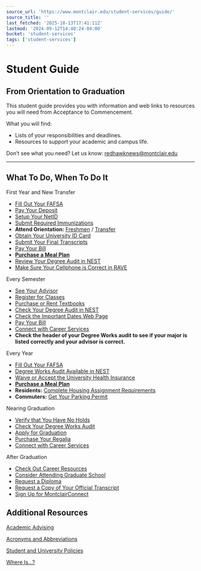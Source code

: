 ```yaml
---
source_url: 'https://www.montclair.edu/student-services/guide/'
source_title: ''
last_fetched: '2025-10-13T17:41:11Z'
lastmod: '2024-09-12T14:40:24-04:00'
bucket: 'student-services'
tags: ['student-services']
---
```


# Student Guide

## From Orientation to Graduation

This student guide provides you with information and web links to resources you will need from Acceptance to Commencement.

What you will find:

* Lists of your responsibilities and deadlines.
* Resources to support your academic and campus life.

Don’t see what you need? Let us know: [redhawknews@montclair.edu](mailto:redhawknews@montclair.edu)

---

## What To Do, When To Do It

First Year and New Transfer

* [Fill Out Your FAFSA](https://studentaid.gov/)
* [Pay Your Deposit](http://www.montclair.edu/admissions/commit/)
* [Setup Your NetID](https://netid.montclair.edu/netid/)
* [Submit Required Immunizations](https://www.montclair.edu/university-health-center/immunizations/)
* **Attend Orientation:** [Freshmen](http://www.montclair.edu/orientation/) / [Transfer](https://www.montclair.edu/orientation/transfer-student-orientation/)
* [Obtain Your University ID Card](http://www.montclair.edu/student-development-campus-life/student-center/id-card-office/)
* [Submit Your Final Transcripts](https://www.montclair.edu/admissions/apply-and-check-status/accepted-students-checklists/)
* [Pay Your Bill](https://www.montclair.edu/red-hawk-central/bills-payment/payment-options/)
* [**Purchase a Meal Plan**](https://www.montclair.edu/dining-services/meal-plan-information/)
* [Review Your Degree Audit in NEST](https://montclair.edu/nest)
* [Make Sure Your Cellphone is Correct in RAVE](https://www.getrave.com/login/montclair)

Every Semester

* [See Your Advisor](/red-hawk-central/services/academic-advising/)
* [Register for Classes](https://montclair.edu/nest)
* [Purchase or Rent Textbooks](http://www.bkstr.com/montclairstatestore/home)
* [Check Your Degree Audit in NEST](https://montclair.edu/nest)
* [Check the Important Dates Web Page](https://www.montclair.edu/student-services/important-dates/)
* [Pay Your Bill](https://montclair.edu/nest)
* [Connect with Career Services](http://www.montclair.edu/career-services/)
* **Check the header of your Degree Works audit to see if your major is listed correctly and your advisor is correct.**

Every Year

* [Fill Out Your FAFSA](https://studentaid.gov/)
* [Degree Works Audit Available in NEST](http://nest.montclair.edu)
* [Waive or Accept the University Health Insurance](https://www.montclair.edu/red-hawk-central/tuition-fees/student-health-insurance/)
* [**Purchase a Meal Plan**](https://www.montclair.edu/dining-services/meal-plan-information/)
* **Residents:** [Complete Housing Assignment Requirements](https://www.montclair.edu/residence-life/apply-for-housing/)
* **Commuters:** [Get Your Parking Permit](http://www.montclair.edu/facilities/logistic-support/parking-services/)

Nearing Graduation

* [Verify that You Have No Holds](https://www.montclair.edu/red-hawk-central/registrar/holds/)
* [Check Your Degree Works Audit](http://nest.montclair.edu)
* [Apply for Graduation](https://www.montclair.edu/red-hawk-central/managing-your-academic-life/apply-for-graduation/)
* [Purchase Your Regalia](http://www.montclair.edu/commencement/)
* [Connect with Career Services](http://www.montclair.edu/career-services/)

After Graduation

* [Check Out Career Resources](http://www.montclair.edu/alumni/career-resources/)
* [Consider Attending Graduate School](https://www.montclair.edu/graduate/how-to-apply/)
* [Request a Diploma](https://www.montclair.edu/red-hawk-central/registrar/diploma-university-certificate/)
* [Request a Copy of Your Official Transcript](https://www.montclair.edu/red-hawk-central/managing-your-academic-life/request-transcripts/)
* [Sign Up for MontclairConnect](https://montclairconnect.org/connect/montclairconnect)

## Additional Resources

[Academic Advising](https://www.montclair.edu/red-hawk-central/academic-advising/)

[Acronyms and Abbreviations](/student-services/guide/acronyms/)

[Student and University Policies](https://www.montclair.edu/policies/)

[Where Is…?](https://www.montclair.edu/about-montclair/directions/where-is/)